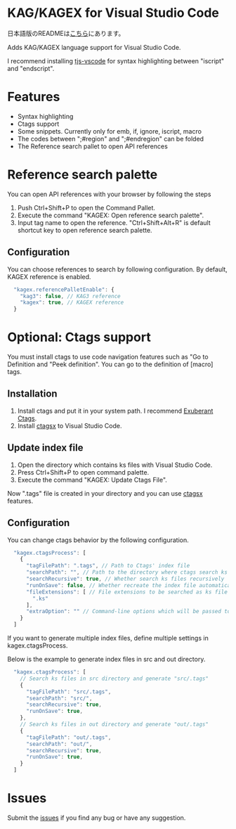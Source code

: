 # KAG/KAGEX for Visual Studio Code

日本語版のREADMEは[こちら](https://github.com/sakano/kagex-vscode/blob/master/README-ja.md)にあります。

Adds KAG/KAGEX language support for Visual Studio Code.

I recommend installing [tjs-vscode](https://marketplace.visualstudio.com/items?itemName=Biscrat.tjs-vscode) for syntax highlighting between "iscript" and "endscript".


# Features
- Syntax highlighting
- Ctags support
- Some snippets. Currently only for emb, if, ignore, iscript, macro
- The codes between ";#region" and ";#endregion" can be folded
- The Reference search pallet to open API references


# Reference search palette
You can open API references with your browser by following the steps
1. Push Ctrl+Shift+P to open the Command Pallet.
3. Execute the command "KAGEX: Open reference search palette".
3. Input tag name to open the reference.
"Ctrl+Shift+Alt+R" is default shortcut key to open reference search palette.

## Configuration
You can choose references to search by following configuration. By default, KAGEX reference is enabled.
```js
  "kagex.referencePalletEnable": {
    "kag3": false, // KAG3 reference
    "kagex": true, // KAGEX reference
  }
```


# Optional: Ctags support
You must install ctags to use code navigation features such as "Go to Definition and "Peek definition". You can go to the definition of [macro] tags.
## Installation
1. Install ctags and put it in your system path. I recommend [Exuberant Ctags](http://ctags.sourceforge.net/).
2. Install [ctagsx](https://marketplace.visualstudio.com/items?itemName=jtanx.ctagsx) to Visual Studio Code.

## Update index file
1. Open the directory which contains ks files with Visual Studio Code.
2. Press Ctrl+Shift+P to open command palette.
3. Execute the command "KAGEX: Update Ctags File".

Now ".tags" file is created in your directory and you can use [ctagsx](https://marketplace.visualstudio.com/items?itemName=jtanx.ctagsx) features.

## Configuration
You can change ctags behavior by the following configuration.
```js
  "kagex.ctagsProcess": [
    {
      "tagFilePath": ".tags", // Path to Ctags' index file
      "searchPath": "", // Path to the directory where ctags search ks files
      "searchRecursive": true, // Whether search ks files recursively
      "runOnSave": false, // Whether recreate the index file automatically when ks file is saved
      "fileExtensions": [ // File extensions to be searched as ks file
        ".ks"
      ],
      "extraOption": "" // Command-line options which will be passed to ctags
    }
  ]
```
If you want to generate multiple index files, define multiple settings in kagex.ctagsProcess.

Below is the example to generate index files in src and out directory.
```js
  "kagex.ctagsProcess": [
    // Search ks files in src directory and generate "src/.tags"
    {
      "tagFilePath": "src/.tags",
      "searchPath": "src/",
      "searchRecursive": true,
      "runOnSave": true,
    },
    // Search ks files in out directory and generate "out/.tags"
    {
      "tagFilePath": "out/.tags",
      "searchPath": "out/",
      "searchRecursive": true,
      "runOnSave": true,
    }
  ]
```


# Issues
Submit the [issues](https://github.com/sakano/kagex-vscode/issues) if you find any bug or have any suggestion.
